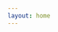 ```yaml
---
layout: home
---
```


<script setup>
import HomeHero from 'vitepress-sls-blog-tmpl/HomeHero.vue'
import HomeTags from 'vitepress-sls-blog-tmpl/HomePageTags.vue'
import HomePopularPosts from 'vitepress-sls-blog-tmpl/HomePagePopularPosts.vue'
import UtilPageContent from 'vitepress-sls-blog-tmpl/UtilPageContent.vue'
import { useData } from 'vitepress'

const { theme, localeIndex } = useData()

const hero = {
  firstLine: "Blog of The system of personal freedom",
  secondLine: "Articles, podcasts&nbsp;texts",
  img: theme.value.mainHeroImg,
  buttons: [
    {
      text: theme.value.t.toBlog,
      href: `${theme.value.recentBaseUrl}/1`,
      primary: true,
    },
    {
      text: "Youtube channel (RU)",
      href: theme.value.ruYoutubeChannel,
      icon: theme.value.youtubeIcon,
    },
    {
      text: theme.value.t.links.donate,
      href: `${theme.value.donate.url}`,
      icon: theme.value.donateIcon,
    },
  ],
}
</script>

<HomeHero v-bind="hero" />
<HomeTags :header="theme.t.tags" />
<HomePopularPosts />

<!-- <UtilPageContent> -->
<!---->
<!-- ## header -->
<!---->
<!-- other text -->
<!---->
<!-- </UtilPageContent> -->
